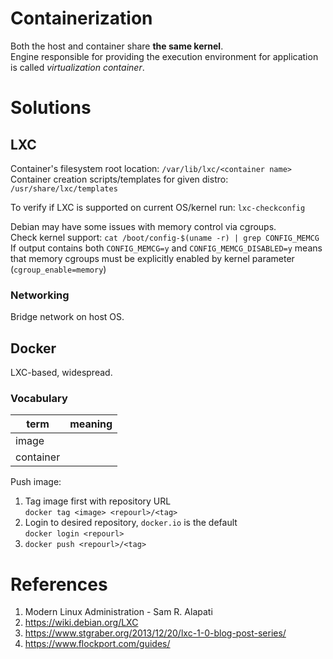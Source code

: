 # Containerization
Both the host and container share **the same kernel**.  
Engine responsible for providing the execution environment for application is called _virtualization container_. 

# Solutions
## LXC
Container's filesystem root location: `/var/lib/lxc/<container name>`  
Container creation scripts/templates for given distro: `/usr/share/lxc/templates`

To verify if LXC is supported on current OS/kernel run: `lxc-checkconfig`

Debian may have some issues with memory control via cgroups.  
Check kernel support: `cat /boot/config-$(uname -r) | grep CONFIG_MEMCG`  
If output contains both `CONFIG_MEMCG=y` and `CONFIG_MEMCG_DISABLED=y` means that memory cgroups must be explicitly enabled by kernel parameter (`cgroup_enable=memory`)

### Networking
Bridge network on host OS.

## Docker
LXC-based, widespread.
### Vocabulary
| term | meaning |
|-|-|
| image |  |
| container |  |

Push image:
1. Tag image first with repository URL  
`docker tag <image> <repourl>/<tag>` 
2. Login to desired repository, `docker.io` is the default  
`docker login <repourl>` 
3. `docker push <repourl>/<tag>`

# References
 1. Modern Linux Administration - Sam R. Alapati
 2. https://wiki.debian.org/LXC
 3. https://www.stgraber.org/2013/12/20/lxc-1-0-blog-post-series/
 4. https://www.flockport.com/guides/